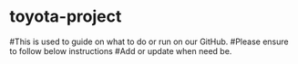 # toyota-project
#This is used to guide on what to do or run on our GitHub.
#Please ensure to follow below instructions
#Add or update when need be.
